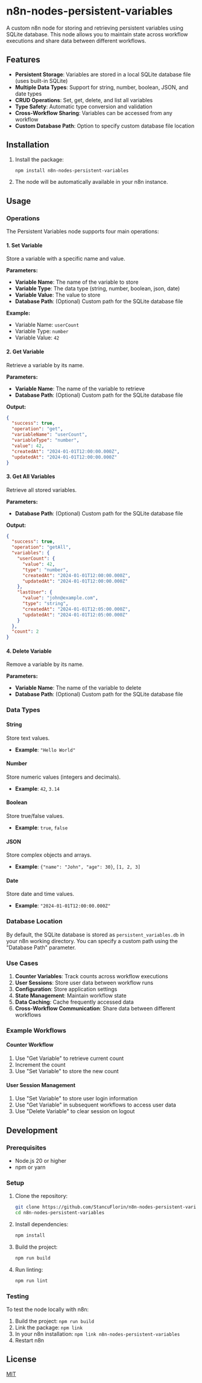# n8n-nodes-persistent-variables

A custom n8n node for storing and retrieving persistent variables using SQLite database. This node allows you to maintain state across workflow executions and share data between different workflows.

## Features

- **Persistent Storage**: Variables are stored in a local SQLite database file (uses built-in SQLite)
- **Multiple Data Types**: Support for string, number, boolean, JSON, and date types
- **CRUD Operations**: Set, get, delete, and list all variables
- **Type Safety**: Automatic type conversion and validation
- **Cross-Workflow Sharing**: Variables can be accessed from any workflow
- **Custom Database Path**: Option to specify custom database file location

## Installation

1. Install the package:
   ```bash
   npm install n8n-nodes-persistent-variables
   ```

2. The node will be automatically available in your n8n instance.

## Usage

### Operations

The Persistent Variables node supports four main operations:

#### 1. Set Variable
Store a variable with a specific name and value.

**Parameters:**
- **Variable Name**: The name of the variable to store
- **Variable Type**: The data type (string, number, boolean, json, date)
- **Variable Value**: The value to store
- **Database Path**: (Optional) Custom path for the SQLite database file

**Example:**
- Variable Name: `userCount`
- Variable Type: `number`
- Variable Value: `42`

#### 2. Get Variable
Retrieve a variable by its name.

**Parameters:**
- **Variable Name**: The name of the variable to retrieve
- **Database Path**: (Optional) Custom path for the SQLite database file

**Output:**
```json
{
  "success": true,
  "operation": "get",
  "variableName": "userCount",
  "variableType": "number",
  "value": 42,
  "createdAt": "2024-01-01T12:00:00.000Z",
  "updatedAt": "2024-01-01T12:00:00.000Z"
}
```

#### 3. Get All Variables
Retrieve all stored variables.

**Parameters:**
- **Database Path**: (Optional) Custom path for the SQLite database file

**Output:**
```json
{
  "success": true,
  "operation": "getAll",
  "variables": {
    "userCount": {
      "value": 42,
      "type": "number",
      "createdAt": "2024-01-01T12:00:00.000Z",
      "updatedAt": "2024-01-01T12:00:00.000Z"
    },
    "lastUser": {
      "value": "john@example.com",
      "type": "string",
      "createdAt": "2024-01-01T12:05:00.000Z",
      "updatedAt": "2024-01-01T12:05:00.000Z"
    }
  },
  "count": 2
}
```

#### 4. Delete Variable
Remove a variable by its name.

**Parameters:**
- **Variable Name**: The name of the variable to delete
- **Database Path**: (Optional) Custom path for the SQLite database file

### Data Types

#### String
Store text values.
- **Example**: `"Hello World"`

#### Number
Store numeric values (integers and decimals).
- **Example**: `42`, `3.14`

#### Boolean
Store true/false values.
- **Example**: `true`, `false`

#### JSON
Store complex objects and arrays.
- **Example**: `{"name": "John", "age": 30}`, `[1, 2, 3]`

#### Date
Store date and time values.
- **Example**: `"2024-01-01T12:00:00.000Z"`

### Database Location

By default, the SQLite database is stored as `persistent_variables.db` in your n8n working directory. You can specify a custom path using the "Database Path" parameter.

### Use Cases

1. **Counter Variables**: Track counts across workflow executions
2. **User Sessions**: Store user data between workflow runs
3. **Configuration**: Store application settings
4. **State Management**: Maintain workflow state
5. **Data Caching**: Cache frequently accessed data
6. **Cross-Workflow Communication**: Share data between different workflows

### Example Workflows

#### Counter Workflow
1. Use "Get Variable" to retrieve current count
2. Increment the count
3. Use "Set Variable" to store the new count

#### User Session Management
1. Use "Set Variable" to store user login information
2. Use "Get Variable" in subsequent workflows to access user data
3. Use "Delete Variable" to clear session on logout

## Development

### Prerequisites

- Node.js 20 or higher
- npm or yarn

### Setup

1. Clone the repository:
   ```bash
   git clone https://github.com/StancuFlorin/n8n-nodes-persistent-variables.git
   cd n8n-nodes-persistent-variables
   ```

2. Install dependencies:
   ```bash
   npm install
   ```

3. Build the project:
   ```bash
   npm run build
   ```

4. Run linting:
   ```bash
   npm run lint
   ```

### Testing

To test the node locally with n8n:

1. Build the project: `npm run build`
2. Link the package: `npm link`
3. In your n8n installation: `npm link n8n-nodes-persistent-variables`
4. Restart n8n

## License

[MIT](LICENSE.md)
